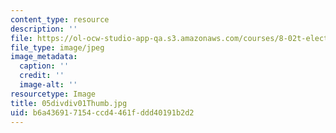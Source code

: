 ```yaml
---
content_type: resource
description: ''
file: https://ol-ocw-studio-app-qa.s3.amazonaws.com/courses/8-02t-electricity-and-magnetism-spring-2005/b6a436917154ccd4461fddd40191b2d2_05divdiv01Thumb.jpg
file_type: image/jpeg
image_metadata:
  caption: ''
  credit: ''
  image-alt: ''
resourcetype: Image
title: 05divdiv01Thumb.jpg
uid: b6a43691-7154-ccd4-461f-ddd40191b2d2
---
```

